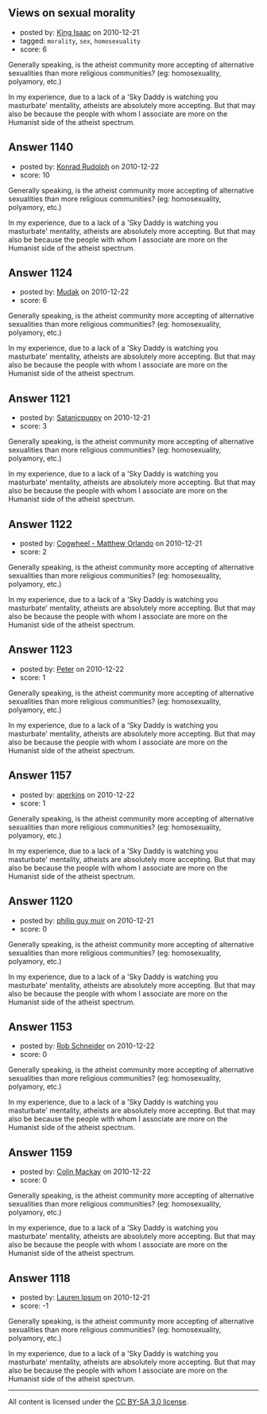 ## Views on sexual morality

- posted by: [King Isaac](https://stackexchange.com/users/-1/31-king-isaac) on 2010-12-21
- tagged: `morality`, `sex`, `homosexuality`
- score: 6

Generally speaking, is the atheist community more accepting of alternative sexualities than more religious communities? (eg: homosexuality, polyamory, etc.)

In my experience, due to a lack of a 'Sky Daddy is watching you masturbate' mentality, atheists are absolutely more accepting. But that may also be because the people with whom I associate are more on the Humanist side of the atheist spectrum.


## Answer 1140

- posted by: [Konrad Rudolph](https://stackexchange.com/users/-1/82-konrad-rudolph) on 2010-12-22
- score: 10

Generally speaking, is the atheist community more accepting of alternative sexualities than more religious communities? (eg: homosexuality, polyamory, etc.)

In my experience, due to a lack of a 'Sky Daddy is watching you masturbate' mentality, atheists are absolutely more accepting. But that may also be because the people with whom I associate are more on the Humanist side of the atheist spectrum.


## Answer 1124

- posted by: [Mudak](https://stackexchange.com/users/-1/205-mudak) on 2010-12-22
- score: 6

Generally speaking, is the atheist community more accepting of alternative sexualities than more religious communities? (eg: homosexuality, polyamory, etc.)

In my experience, due to a lack of a 'Sky Daddy is watching you masturbate' mentality, atheists are absolutely more accepting. But that may also be because the people with whom I associate are more on the Humanist side of the atheist spectrum.


## Answer 1121

- posted by: [Satanicpuppy](https://stackexchange.com/users/-1/169-satanicpuppy) on 2010-12-21
- score: 3

Generally speaking, is the atheist community more accepting of alternative sexualities than more religious communities? (eg: homosexuality, polyamory, etc.)

In my experience, due to a lack of a 'Sky Daddy is watching you masturbate' mentality, atheists are absolutely more accepting. But that may also be because the people with whom I associate are more on the Humanist side of the atheist spectrum.


## Answer 1122

- posted by: [Cogwheel - Matthew Orlando](https://stackexchange.com/users/-1/204-cogwheel-matthew-orlando) on 2010-12-21
- score: 2

Generally speaking, is the atheist community more accepting of alternative sexualities than more religious communities? (eg: homosexuality, polyamory, etc.)

In my experience, due to a lack of a 'Sky Daddy is watching you masturbate' mentality, atheists are absolutely more accepting. But that may also be because the people with whom I associate are more on the Humanist side of the atheist spectrum.


## Answer 1123

- posted by: [Peter](https://stackexchange.com/users/-1/168-peter) on 2010-12-22
- score: 1

Generally speaking, is the atheist community more accepting of alternative sexualities than more religious communities? (eg: homosexuality, polyamory, etc.)

In my experience, due to a lack of a 'Sky Daddy is watching you masturbate' mentality, atheists are absolutely more accepting. But that may also be because the people with whom I associate are more on the Humanist side of the atheist spectrum.


## Answer 1157

- posted by: [aperkins](https://stackexchange.com/users/-1/244-aperkins) on 2010-12-22
- score: 1

Generally speaking, is the atheist community more accepting of alternative sexualities than more religious communities? (eg: homosexuality, polyamory, etc.)

In my experience, due to a lack of a 'Sky Daddy is watching you masturbate' mentality, atheists are absolutely more accepting. But that may also be because the people with whom I associate are more on the Humanist side of the atheist spectrum.


## Answer 1120

- posted by: [philip guy muir](https://stackexchange.com/users/-1/182-philip-guy-muir) on 2010-12-21
- score: 0

Generally speaking, is the atheist community more accepting of alternative sexualities than more religious communities? (eg: homosexuality, polyamory, etc.)

In my experience, due to a lack of a 'Sky Daddy is watching you masturbate' mentality, atheists are absolutely more accepting. But that may also be because the people with whom I associate are more on the Humanist side of the atheist spectrum.


## Answer 1153

- posted by: [Rob Schneider](https://stackexchange.com/users/-1/149-rob-schneider) on 2010-12-22
- score: 0

Generally speaking, is the atheist community more accepting of alternative sexualities than more religious communities? (eg: homosexuality, polyamory, etc.)

In my experience, due to a lack of a 'Sky Daddy is watching you masturbate' mentality, atheists are absolutely more accepting. But that may also be because the people with whom I associate are more on the Humanist side of the atheist spectrum.


## Answer 1159

- posted by: [Colin Mackay](https://stackexchange.com/users/-1/30-colin-mackay) on 2010-12-22
- score: 0

Generally speaking, is the atheist community more accepting of alternative sexualities than more religious communities? (eg: homosexuality, polyamory, etc.)

In my experience, due to a lack of a 'Sky Daddy is watching you masturbate' mentality, atheists are absolutely more accepting. But that may also be because the people with whom I associate are more on the Humanist side of the atheist spectrum.


## Answer 1118

- posted by: [Lauren Ipsum](https://stackexchange.com/users/-1/71-lauren-ipsum) on 2010-12-21
- score: -1

Generally speaking, is the atheist community more accepting of alternative sexualities than more religious communities? (eg: homosexuality, polyamory, etc.)

In my experience, due to a lack of a 'Sky Daddy is watching you masturbate' mentality, atheists are absolutely more accepting. But that may also be because the people with whom I associate are more on the Humanist side of the atheist spectrum.



---

All content is licensed under the [CC BY-SA 3.0 license](https://creativecommons.org/licenses/by-sa/3.0/).
